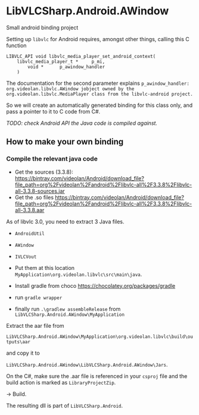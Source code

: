 # LibVLCSharp.Android.AWindow
Small android binding project

Setting up `libvlc` for Android requires, amongst other things, calling this C function
```
LIBVLC_API void libvlc_media_player_set_android_context( 	
    libvlc_media_player_t *  	p_mi,
		void *  	p_awindow_handler 
	) 		
```

The documentation for the second parameter explains `p_awindow_handler: org.videolan.libvlc.AWindow jobject owned by the org.videolan.libvlc.MediaPlayer class from the libvlc-android project.`

So we will create an automatically generated binding for this class only, and pass a pointer to it to C code from C#.

_TODO: check Android API the Java code is compiled against._

## How to make your own binding

### Compile the relevant java code

- Get the sources (3.3.8): https://bintray.com/videolan/Android/download_file?file_path=org%2Fvideolan%2Fandroid%2Flibvlc-all%2F3.3.8%2Flibvlc-all-3.3.8-sources.jar
- Get the .so files https://bintray.com/videolan/Android/download_file?file_path=org%2Fvideolan%2Fandroid%2Flibvlc-all%2F3.3.8%2Flibvlc-all-3.3.8.aar

As of libvlc 3.0, you need to extract 3 Java files.
- `AndroidUtil`
- `AWindow`
- `IVLCVout`

- Put them at this location `MyApplication\org.videolan.libvlc\src\main\java`.

- Install gradle from choco https://chocolatey.org/packages/gradle

- run `gradle wrapper`

- finally run `.\gradlew assembleRelease` from `LibVLCSharp.Android.AWindow\MyApplication`

Extract the aar file from 

`LibVLCSharp.Android.AWindow\MyApplication\org.videolan.libvlc\build\outputs\aar` 

and copy it to

`LibVLCSharp.Android.AWindow\LibVLCSharp.Android.AWindow\Jars`.

On the C#, make sure the .aar file is referenced in your `csproj` file and the build action is marked as `LibraryProjectZip`.

-> Build.

The resulting dll is part of `LibVLCSharp.Android`.
